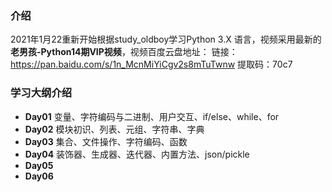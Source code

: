### 介绍
2021年1月22重新开始根据study_oldboy学习Python 3.X 语言，视频采用最新的**老男孩-Python14期VIP视频**，视频百度云盘地址：
链接：https://pan.baidu.com/s/1n_McnMiYiCgv2s8mTuTwnw 
提取码：70c7 


### 学习大纲介绍
- **Day01** 变量、字符编码与二进制、用户交互、if/else、while、for
- **Day02** 模块初识、列表、元组、字符串、字典
- **Day03** 集合、文件操作、字符编码、函数
- **Day04** 装饰器、生成器、迭代器、内置方法、json/pickle
- **Day05** 
- **Day06** 